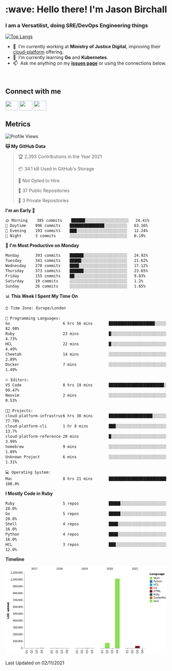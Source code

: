 <h1 align="left" id="jason-title">:wave: Hello there! I'm Jason Birchall</h1>
<h3 align="left">I am a Versatilist, doing SRE/DevOps Engineering things</h3>

[![Top Langs](https://github-readme-stats.vercel.app/api?username=jasonBirchall&show_icons=true&count_private=true&include_all_commits=true&theme=gruvbox)](https://github.com/anuraghazra/github-readme-stats)

- :office: &nbsp;I'm currently working at **Ministry of Justice Digital**, improving their [cloud-platform](https://github.com/ministryofjustice/cloud-platform) offering.
- :seedling: &nbsp;I’m currently learning **Go** and **Kubernetes**.
- :mailbox: &nbsp;Ask me anything on my **[issues page]** or using the connections below.


<br>

<h2>Connect with me</h2>
<p>
<a href="https://twitter.com/jsonBirchall" target="blank"><img align="center" src="https://cdn.jsdelivr.net/npm/simple-icons@3.0.1/icons/twitter.svg" alt="" height="30" width="40" /></a>
<a href="https://keybase.io/json0" target="blank"><img align="center" src="https://cdn.jsdelivr.net/npm/simple-icons@3.0.1/icons/keybase.svg" alt="" height="30" width="40" /></a>
<a href="https://www.reddit.com/user/kakorate" target="blank"><img align="center" src="https://cdn.jsdelivr.net/npm/simple-icons@3.0.1/icons/reddit.svg" alt="" height="30" width="40" /></a>
</p>

<h2>Metrics</h2>

<!--START_SECTION:waka-->
![Profile Views](http://img.shields.io/badge/Profile%20Views-0-blue)

**🐱 My GitHub Data** 

> 🏆 2,393 Contributions in the Year 2021
 > 
> 📦 34.1 kB Used in GitHub's Storage 
 > 
> 🚫 Not Opted to Hire
 > 
> 📜 37 Public Repositories 
 > 
> 🔑 3 Private Repositories  
 > 
**I'm an Early 🐤** 

```text
🌞 Morning    385 commits    ██████░░░░░░░░░░░░░░░░░░░   24.41% 
🌆 Daytime    996 commits    ███████████████░░░░░░░░░░   63.16% 
🌃 Evening    193 commits    ███░░░░░░░░░░░░░░░░░░░░░░   12.24% 
🌙 Night      3 commits      ░░░░░░░░░░░░░░░░░░░░░░░░░   0.19%

```
📅 **I'm Most Productive on Monday** 

```text
Monday       393 commits    ██████░░░░░░░░░░░░░░░░░░░   24.92% 
Tuesday      341 commits    █████░░░░░░░░░░░░░░░░░░░░   21.62% 
Wednesday    270 commits    ████░░░░░░░░░░░░░░░░░░░░░   17.12% 
Thursday     373 commits    ██████░░░░░░░░░░░░░░░░░░░   23.65% 
Friday       155 commits    ██░░░░░░░░░░░░░░░░░░░░░░░   9.83% 
Saturday     19 commits     ░░░░░░░░░░░░░░░░░░░░░░░░░   1.2% 
Sunday       26 commits     ░░░░░░░░░░░░░░░░░░░░░░░░░   1.65%

```


📊 **This Week I Spent My Time On** 

```text
⌚︎ Time Zone: Europe/London

💬 Programming Languages: 
Go                       6 hrs 56 mins       ████████████████████░░░░░   82.98% 
Ruby                     23 mins             █░░░░░░░░░░░░░░░░░░░░░░░░   4.73% 
HCL                      22 mins             █░░░░░░░░░░░░░░░░░░░░░░░░   4.49% 
Cheetah                  14 mins             ░░░░░░░░░░░░░░░░░░░░░░░░░   2.89% 
Docker                   7 mins              ░░░░░░░░░░░░░░░░░░░░░░░░░   1.49%

🔥 Editors: 
VS Code                  8 hrs 19 mins       ████████████████████████░   99.47% 
Neovim                   2 mins              ░░░░░░░░░░░░░░░░░░░░░░░░░   0.53%

🐱‍💻 Projects: 
cloud-platform-infrastruc6 hrs 30 mins       ███████████████████░░░░░░   77.78% 
cloud-platform-cli       1 hr 8 mins         ███░░░░░░░░░░░░░░░░░░░░░░   13.7% 
cloud-platform-reference-20 mins             █░░░░░░░░░░░░░░░░░░░░░░░░   3.99% 
homebrew                 9 mins              ░░░░░░░░░░░░░░░░░░░░░░░░░   1.89% 
Unknown Project          6 mins              ░░░░░░░░░░░░░░░░░░░░░░░░░   1.31%

💻 Operating System: 
Mac                      8 hrs 21 mins       █████████████████████████   100.0%

```

**I Mostly Code in Ruby** 

```text
Ruby                     5 repos             █████░░░░░░░░░░░░░░░░░░░░   20.0% 
Go                       5 repos             █████░░░░░░░░░░░░░░░░░░░░   20.0% 
Shell                    4 repos             ████░░░░░░░░░░░░░░░░░░░░░   16.0% 
Python                   4 repos             ████░░░░░░░░░░░░░░░░░░░░░   16.0% 
HCL                      3 repos             ███░░░░░░░░░░░░░░░░░░░░░░   12.0%

```


**Timeline**

![Chart not found](https://raw.githubusercontent.com/jasonBirchall/jasonBirchall/main/charts/bar_graph.png) 


 Last Updated on 02/11/2021
<!--END_SECTION:waka-->

<!-- links -->

[issues page]: https://github.com/jasonBirchall/jasonBirchall/issues "jasonBirchall/issues"
